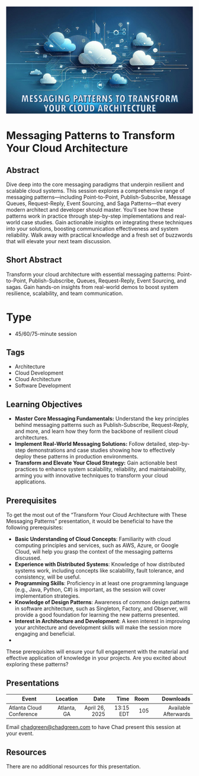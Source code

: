 ![Messaging Patterns to Transform Your Cloud Architecture](Thumbnail.jpg)

# Messaging Patterns to Transform Your Cloud Architecture

## Abstract
Dive deep into the core messaging paradigms that underpin resilient and scalable cloud systems. This session explores a comprehensive range of messaging patterns—including Point-to-Point, Publish-Subscribe, Message Queues, Request-Reply, Event Sourcing, and Saga Patterns—that every modern architect and developer should master. You'll see how these patterns work in practice through step-by-step implementations and real-world case studies. Gain actionable insights on integrating these techniques into your solutions, boosting communication effectiveness and system reliability. Walk away with practical knowledge and a fresh set of buzzwords that will elevate your next team discussion.

## Short Abstract
Transform your cloud architecture with essential messaging patterns: Point-to-Point, Publish-Subscribe, Queues, Request-Reply, Event Sourcing, and sagas. Gain hands-on insights from real-world demos to boost system resilience, scalability, and team communication.

# Type
- 45/60/75-minute session

## Tags
- Architecture
- Cloud Development
- Cloud Architecture
- Software Development

## Learning Objectives
- **Master Core Messaging Fundamentals:** Understand the key principles behind messaging patterns such as Publish-Subscribe, Request-Reply, and more, and learn how they form the backbone of resilient cloud architectures.
- **Implement Real-World Messaging Solutions:** Follow detailed, step-by-step demonstrations and case studies showing how to effectively deploy these patterns in production environments.
- **Transform and Elevate Your Cloud Strategy:** Gain actionable best practices to enhance system scalability, reliability, and maintainability, arming you with innovative techniques to transform your cloud applications.

## Prerequisites
To get the most out of the “Transform Your Cloud Architecture with These Messaging Patterns” presentation, it would be beneficial to have the following prerequisites:

- **Basic Understanding of Cloud Concepts**: Familiarity with cloud computing principles and services, such as AWS, Azure, or Google Cloud, will help you grasp the context of the messaging patterns discussed.
- **Experience with Distributed Systems**: Knowledge of how distributed systems work, including concepts like scalability, fault tolerance, and consistency, will be useful.
- **Programming Skills**: Proficiency in at least one programming language (e.g., Java, Python, C#) is important, as the session will cover implementation strategies.
- **Knowledge of Design Patterns**: Awareness of common design patterns in software architecture, such as Singleton, Factory, and Observer, will provide a good foundation for learning the new patterns presented.
- **Interest in Architecture and Development**: A keen interest in improving your architecture and development skills will make the session more engaging and beneficial.
- 
These prerequisites will ensure your full engagement with the material and effective application of knowledge in your projects. Are you excited about exploring these patterns?

## Presentations

| Event | Location | Date | Time | Room | Downloads |
|-------|:--------:|-----:|-----:|-----:|----------:|
| Atlanta Cloud Conference | Atlanta, GA | April 26, 2025 | 13:15 EDT | 105 | Available Afterwards |

Email [chadgreen@chadgreen.com](mailto:chadgreen@chadgreen.com?subject=Presentation%20Request:%20Transform%20Your%20Cloud%20Architecture%20with%20These%20Messaging%20Patterns) to have Chad present this session at your event.

## Resources
There are no additional resources for this presentation.
